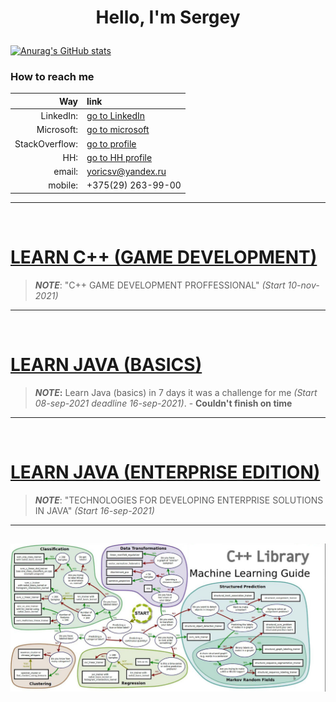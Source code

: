 # <p align=center> <b>Hello, I'm Sergey</b></p>

[![Anurag's GitHub stats](https://github-readme-stats.vercel.app/api?username=yoricsv)](https://github.com/anuraghazra/github-readme-stats)

### How to reach me

**Way**        | **link**
---:           | :---
LinkedIn:      | [go to LinkedIn](https://www.linkedin.com/in/yoric)
Microsoft:     | [go to microsoft](https://docs.microsoft.com/en-us/users/yoric/)
StackOverflow: | [go to profile](https://stackoverflow.com/users/16232348/sergey-selivonchyk)
HH:            | [go to HH profile](https://rabota.by/resume/3ed3914fff09156f230039ed1f6f526c467770)
email:         | yoricsv@yandex.ru
mobile:        | +375(29) 263-99-00

---
<br/>

# [LEARN C++ (GAME DEVELOPMENT)][gameDev]

> ***NOTE***: "C++ GAME DEVELOPMENT PROFFESSIONAL" *(Start 10-nov-2021)*

<!-- 
> ***NOTE***: I don't mark topics without a description (READMEs).
> 
## [COURSE CONTENT]

  - [ ] **001 MICRO ENGINE**:
  - [ ] .1 IDE setting up
  - [ ] .2 Hello world
  - [ ] **RESULT:** Application [*001.2_CppHelloWorld_std17*][CppGameDev_1]
  - [ ] **RESULT:** Application [*001.2_CppHelloWorld_std17-O1*][CppGameDev_2]
  - [ ] **RESULT:** Application [*001.2_CppHelloWorld_std17-O2*][CppGameDev_3]
  - [ ] **RESULT:** Application [*001.2_CppHWRandNumber_std17-O2*][CppGameDev_4]
  - [ ] .3 Main game loop
  - [ ] .4 Input: keyboard, mouse, gamepad, joystick, device emulation
  - [ ] .5 OpenGL ES2.0: Initialization, extensions, getting function pointers
  - [ ] .6 Primitive rasterization, vertex shader, fragment shader
  - [ ] .7 Texturing: buffers, textures, surfaces, attributes and constants (uniforms)
  - [ ] .8 Matrices and vectors, display of the movement, scaling and rotation matrices
  - [ ] .9 Vertex texture animation, morphing
  - [ ] .10 Sound output principle, the mixer
  - [ ] .11 Audio formats, codecs, containers and effects
- [ ] **002 GAME PROTOTYPE**
  - [ ] .1 Full-scale prototyping
  - [ ] .2 Writing UML, class diagrams
  - [ ] .3 Development of the main algorithm
  - [ ] .4 Collision detection
  - [ ] .5 Development of data formats (scene, levels, objects, etc.)
  - [ ] .6 Loading and reloading the game (levels). Debugging, tricks to make development easier
- [ ] **003 GAME EDITOR**
  - [ ] .1 Adding ImGui
  - [ ] .2 Level editor
  - [ ] .3 Object editor
  - [ ] .4 Screen editor
  - [ ] .5 Creation of multiple levels and a finished game
  - [ ] .6 Loading and reloading the game (levels). Debugging, tricks to make development easier
- [ ] **004 Porting the game to Android OS**
  - [ ] .1 Installing and configuring Android Strudio
  - [ ] .2 Changing file uploads
  - [ ] .3 Parse the AndroidManifest.xml
  - [ ] .4 Adding a new type of control (touch) to the game


* [*001.2_CppHelloWorld_std17*][CppGameDev_1]
* [*001.2_CppHelloWorld_std17-O1*][CppGameDev_2]
* [*001.2_CppHelloWorld_std17-O2*][CppGameDev_3]
* [*001.2_CppHWRandNumber_std17-O2*][CppGameDev_4]


[CppGameDev_1]: https://github.com/yoricsv/001.2_CppHelloWorld_std17.git
[CppGameDev_2]: https://github.com/yoricsv/001.2_CppHelloWorld_std17-O1.git
[CppGameDev_3]: https://github.com/yoricsv/001.2_CppHelloWorld_std17-O2_.git
[CppGameDev_4]: https://github.com/yoricsv/001.2_CppHWRandNumber_std17-O2.git -->

[gameDev]: https://github.com/yoricsv/_CPP_GAME_DEVELOPMENT_.git

---
<br/>

# [LEARN JAVA (BASICS)][javaTaskList]

> ***NOTE*:**  Learn Java (basics) in 7 days it was a challenge for me *(Start 08-sep-2021 deadline 16-sep-2021)*. - **Couldn't finish on time**

[javaTaskList]: https://github.com/yoricsv/001_JavaBasics_.git

---
<br/>

# [LEARN JAVA (ENTERPRISE EDITION)][javaEE]

> ***NOTE***: "TECHNOLOGIES FOR DEVELOPING ENTERPRISE SOLUTIONS IN JAVA" *(Start 16-sep-2021)*

[javaEE]: https://github.com/yoricsv/_JAVA_ENTERPRISE-EDITION_.git

---

<!--## <p align=center> Thanks for your interest :thumbsup:     </p>-->
![Header](yoricsv/res/img/img_0022.jpg)
---

<!---
# TASKS LIST

- [ ] For compiling SFML on Linux I need to be install next packages:
   - [X] FreeType Engine (*TrueType font rendering engine*) [- download package][1]
   - [X] x11
      (*use following to install the package*) [- download package][2]
      ```bash
      sudo dnf install xorg-x11-apps      
      ```
      or 
      ```bash
      sudo dnf install @base-x      
      ```
      - [*System X Windows Manual*][3]
      - [*Configuring X Windows System*][4]
   - [X] XRandR (*configuration utility X Window System*) [- download package][5]
   - [X] Udev (*creates and removes device nodes*) [- download package][6]
   - [X] OpenGL (*API for rendering 2D and 3D vector graphics*) [- download package][7]
   - [X] OpenAL (*API for rendering of multichannel audio*) [- download package][8]
   - [X] FLAC (*Free Lossless Audio Codec*) [- download package][9]
   - [X] Ogg (*streaming and multimedia processing format*) [- download package][10]
   - [X] Vorbis (*audio encoding format*) [- download package][11]
   - [X] VorbisEnc (*encoder of raw float audio into a Vorbis stream*) [- download package][12]
   - [X] VorbisFile (*API for decoding audio streams*) [- download package][13]
   - [X] PThread (*POSIX Threads is a parallel execution model*) [- download package][14]

:warning:After installed those packages, don't forget to install their *Development Headers*:warning:

[1]: https://rpmfind.net/linux/fedora/linux/releases/34/Everything/x86_64/os/Packages/f/freetype-2.10.4-3.fc34.i686.rpm
[2]: https://rpmfind.net/linux/fedora/linux/releases/34/Everything/x86_64/os/Packages/l/libX11-1.7.0-3.fc34.x86_64.rpm
[3]: https://docs.fedoraproject.org/ru-RU/Fedora_Core/5/html/Release_Notes/sn-Xorg.html
[4]: https://docs.fedoraproject.org/en-US/quick-docs/configuring-x-window-system-using-the-xorg-conf-file/
[5]: https://fedora.pkgs.org/34/fedora-x86_64/libXrandr-devel-1.5.2-6.fc34.x86_64.rpm.html
[6]: https://rpmfind.net/linux/fedora/linux/updates/34/Everything/x86_64/Packages/s/systemd-udev-248.3-1.fc34.x86_64.rpm
[7]: https://rpmfind.net/linux/fedora/linux/releases/33/Everything/x86_64/os/Packages/l/libglvnd-opengl-1.3.2-2.fc33.x86_64.rpm
[8]: https://rpmfind.net/linux/fedora/linux/releases/34/Everything/x86_64/os/Packages/o/openal-soft-1.19.1-12.fc34.x86_64.rpm
[9]: https://rpmfind.net/linux/fedora/linux/releases/34/Everything/x86_64/os/Packages/f/flac-1.3.3-7.fc34.x86_64.rpm
[10]: https://rpmfind.net/linux/fedora/linux/releases/34/Everything/x86_64/os/Packages/l/libogg-1.3.4-4.fc34.x86_64.rpm
[11]: https://rpmfind.net/linux/fedora/linux/releases/34/Everything/x86_64/os/Packages/v/vorbis-tools-1.4.2-2.fc34.x86_64.rpm
[12]: https://fedora.pkgs.org/34/fedora-x86_64/libvorbis-devel-1.3.7-3.fc34.x86_64.rpm.html
[13]: https://fedora.pkgs.org/34/fedora-x86_64/libvorbis-devel-1.3.7-3.fc34.x86_64.rpm.html
[14]: https://rpmfind.net/linux/fedora/linux/releases/34/Everything/x86_64/os/Packages/g/glibc-2.33-5.fc34.x86_64.rpm

-->
  